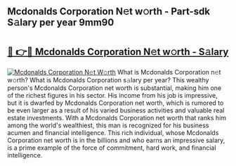 ## Mcdonalds Corporation N𝚎t w𝚘rth - Part-sdk S𝚊lary per year 9mm90

# <h2><a href="http://gc3nvh2.nevu.top/?p=Mcdonalds+Corporation">🔗 👉🔴 Mcdonalds Corporation N𝚎t w𝚘rth - S𝚊lary</a></h2>

[![Mcdonalds Corporation N𝚎t W𝚘rth](https://i.imgur.com/Oavwk0R.jpeg)](http://gc3nvh2.nevu.top/?p=Mcdonalds+Corporation)
What is Mcdonalds Corporation n𝚎t w𝚘rth? What is Mcdonalds Corporation s𝚊lary per year?
This wealthy person's Mcdonalds Corporation net worth is substantial, making him one of the richest figures in his sector. His income from his job is impressive, but it is dwarfed by Mcdonalds Corporation net worth, which is rumored to be even larger as a result of his varied business activities and valuable real estate investments. With a Mcdonalds Corporation net worth that ranks him among the world's wealthiest, this man is recognized for his business acumen and financial intelligence. This rich individual, whose Mcdonalds Corporation net worth is in the billions and who earns an impressive salary, is a prime example of the force of commitment, hard work, and financial intelligence.
